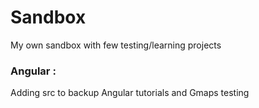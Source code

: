 # Sandbox
My own sandbox with few testing/learning projects

### Angular :
 Adding src to backup Angular tutorials and Gmaps testing
